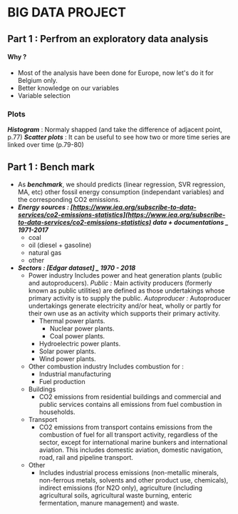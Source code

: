 # BIG DATA PROJECT
## Part 1 : Perfrom an exploratory data analysis

#### Why ? 
- Most of the analysis have been done for Europe, now let's do it for Belgium only.
- Better knowledge on our variables
- Variable selection

### Plots 
***Histogram*** : Normaly shapped (and take the difference of adjacent point, p.77)
***Scatter plots*** : It can be useful to see how two or more time series are linked over time (p.79-80)

## Part 1 : Bench mark
- As ***benchmark***, we should predicts (linear regression, SVR regression, MA, etc) other fossil energy consumption (independant variables) and the corresponding CO2 emissions.
- ***Energy sources : [https://www.iea.org/subscribe-to-data-services/co2-emissions-statistics](https://www.iea.org/subscribe-to-data-services/co2-emissions-statistics) data + documentations  _ 1971-2017***
	- coal
	- oil (diesel + gasoline)
	- natural gas
	- other
- ***Sectors : [Edgar dataset] _ 1970 - 2018***
	- Power industry
	Includes power and heat generation plants (public and autoproducers).
*Public :* Main activity producers (formerly known as public utilities) are defined as those undertakings whose primary activity is to supply the public.
	*Autoproducer :* Autoproducer undertakings generate electricity and/or heat, wholly or partly for their own use as an activity which supports their primary activity.
		- Thermal power plants.
			- Nuclear power plants.
			- Coal power plants.
		- Hydroelectric power plants.
		- Solar power plants.
		- Wind power plants.
	- Other combustion industry
	Includes combustion for :
		- Industrial manufacturing
		- Fuel production
	- Buildings 
		- CO2 emissions from residential buildings and commercial and public services contains all emissions from fuel combustion in households.
	- Transport 
		-	CO2 emissions from transport contains emissions from the combustion of fuel for all transport activity, regardless of the sector, except for international marine bunkers and international aviation. This includes domestic aviation, domestic navigation, road, rail and pipeline transport.
	- Other 
		- Includes industrial process emissions (non-metallic minerals, non-ferrous metals, solvents and other product
use, chemicals), indirect emissions (for N2O only), agriculture (including agricultural soils, agricultural waste
burning, enteric fermentation, manure management) and waste.
